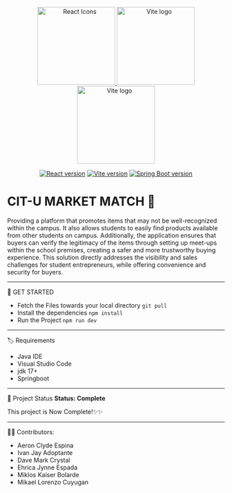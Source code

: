 <p align="center">
  <a href="https://react.dev/" target="_blank" rel="noopener noreferrer">
    <img src="https://raw.githubusercontent.com/react-icons/react-icons/master/react-icons.svg" width="180" alt="React Icons">
  </a>
  <a href="https://vite.dev" target="_blank" rel="noopener noreferrer">
    <img width="180" src="https://vite.dev/logo.svg" alt="Vite logo">
  </a>
  <a href="https://spring.io/" target="_blank" rel="noopener noreferrer">
    <img width="180" src="https://img.icons8.com/?size=250&id=90519&format=png&color=000000" alt="Vite logo">
  </a>
</p>


<p align="center">
  <a href="https://npmjs.com/package/react"><img src="https://img.shields.io/badge/React-v18.3.1-blue" alt="React version"></a>
  <a href="https://npmjs.com/package/vite"><img src="https://img.shields.io/badge/Vite-v4.4.0-green" alt="Vite version"></a>
  <a href="https://mvnrepository.com/artifact/org.springframework.boot/spring-boot-starter"><img src="https://img.shields.io/badge/Spring%20Boot-v3.2.11-brightgreen" alt="Spring Boot version"></a>
</p>

# CIT-U MARKET MATCH 🎉

Providing a platform that promotes items that may not be well-recognized within the 
campus. It also allows students to easily find products available from other students on 
campus. Additionally, the application ensures that buyers can verify the legitimacy of the 
items through setting up meet-ups within the school premises, creating a safer and more trustworthy buying experience. This solution directly addresses the visibility and sales challenges for student entrepreneurs, while offering 
convenience and security for buyers.

---

🚀 GET STARTED

- Fetch the Files towards your local directory
    `git pull`
- Install the dependencies
    `npm install`
- Run the Project
    `npm run dev`

---
🏷️ Requirements
- Java IDE
- Visual Studio Code
- jdk 17+
- Springboot 
---

🚧 Project Status
**Status: Complete**

This project is Now Complete!:sparkles::sparkles:

---

🧑‍💻 Contributors:
- Aeron Clyde Espina
- Ivan Jay Adoptante
- Dave Mark Crystal
- Ehrica Jynne Espada
- Miklos Kaiser Bolarde
- Mikael Lorenzo Cuyugan


